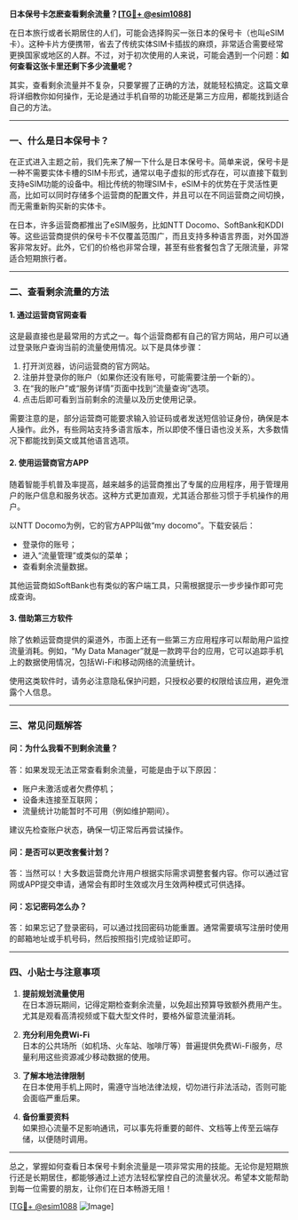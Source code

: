 **日本保号卡怎麽查看剩余流量？[[TG💪+ @esim1088](https://t.me/s/esim1088)]**

在日本旅行或者长期居住的人们，可能会选择购买一张日本的保号卡（也叫eSIM卡）。这种卡片方便携带，省去了传统实体SIM卡插拔的麻烦，非常适合需要经常更换国家或地区的人群。不过，对于初次使用的人来说，可能会遇到一个问题：**如何查看这张卡里还剩下多少流量呢？**

其实，查看剩余流量并不复杂，只要掌握了正确的方法，就能轻松搞定。这篇文章将详细教你如何操作，无论是通过手机自带的功能还是第三方应用，都能找到适合自己的方法。

---

### **一、什么是日本保号卡？**

在正式进入主题之前，我们先来了解一下什么是日本保号卡。简单来说，保号卡是一种不需要实体卡槽的SIM卡形式，通常以电子虚拟的形式存在，可以直接下载到支持eSIM功能的设备中。相比传统的物理SIM卡，eSIM卡的优势在于灵活性更高，比如可以同时存储多个运营商的配置文件，并且可以在不同运营商之间切换，而无需重新购买新的实体卡。

在日本，许多运营商都推出了eSIM服务，比如NTT Docomo、SoftBank和KDDI等。这些运营商提供的保号卡不仅覆盖范围广，而且支持多种语言界面，对外国游客非常友好。此外，它们的价格也非常合理，甚至有些套餐包含了无限流量，非常适合短期旅行者。

---

### **二、查看剩余流量的方法**

#### **1. 通过运营商官网查看**
这是最直接也是最常用的方式之一。每个运营商都有自己的官方网站，用户可以通过登录账户查询当前的流量使用情况。以下是具体步骤：

1. 打开浏览器，访问运营商的官方网站。
2. 注册并登录你的账户（如果你还没有账号，可能需要注册一个新的）。
3. 在“我的账户”或“服务详情”页面中找到“流量查询”选项。
4. 点击后即可看到当前剩余的流量以及历史使用记录。

需要注意的是，部分运营商可能要求输入验证码或者发送短信验证身份，确保是本人操作。此外，有些网站支持多语言版本，所以即使不懂日语也没关系，大多数情况下都能找到英文或其他语言选项。

#### **2. 使用运营商官方APP**
随着智能手机普及率提高，越来越多的运营商推出了专属的应用程序，用于管理用户的账户信息和服务状态。这种方式更加直观，尤其适合那些习惯于手机操作的用户。

以NTT Docomo为例，它的官方APP叫做“my docomo”。下载安装后：
- 登录你的账号；
- 进入“流量管理”或类似的菜单；
- 查看剩余流量数据。

其他运营商如SoftBank也有类似的客户端工具，只需根据提示一步步操作即可完成查询。

#### **3. 借助第三方软件**
除了依赖运营商提供的渠道外，市面上还有一些第三方应用程序可以帮助用户监控流量消耗。例如，“My Data Manager”就是一款跨平台的应用，它可以追踪手机上的数据使用情况，包括Wi-Fi和移动网络的流量统计。

使用这类软件时，请务必注意隐私保护问题，只授权必要的权限给该应用，避免泄露个人信息。

---

### **三、常见问题解答**

#### **问：为什么我看不到剩余流量？**
答：如果发现无法正常查看剩余流量，可能是由于以下原因：
- 账户未激活或者欠费停机；
- 设备未连接至互联网；
- 流量统计功能暂时不可用（例如维护期间）。

建议先检查账户状态，确保一切正常后再尝试操作。

#### **问：是否可以更改套餐计划？**
答：当然可以！大多数运营商允许用户根据实际需求调整套餐内容。你可以通过官网或APP提交申请，通常会有即时生效或次月生效两种模式可供选择。

#### **问：忘记密码怎么办？**
答：如果忘记了登录密码，可以通过找回密码功能重置。通常需要填写注册时使用的邮箱地址或手机号码，然后按照指引完成验证即可。

---

### **四、小贴士与注意事项**

1. **提前规划流量使用**  
   在日本游玩期间，记得定期检查剩余流量，以免超出预算导致额外费用产生。尤其是观看高清视频或下载大型文件时，要格外留意流量消耗。

2. **充分利用免费Wi-Fi**  
   日本的公共场所（如机场、火车站、咖啡厅等）普遍提供免费Wi-Fi服务，尽量利用这些资源减少移动数据的使用。

3. **了解本地法律限制**  
   在日本使用手机上网时，需遵守当地法律法规，切勿进行非法活动，否则可能会面临严重后果。

4. **备份重要资料**  
   如果担心流量不足影响通讯，可以事先将重要的邮件、文档等上传至云端存储，以便随时调用。

---

总之，掌握如何查看日本保号卡剩余流量是一项非常实用的技能。无论你是短期旅行还是长期居住，都能够通过上述方法轻松掌控自己的流量状况。希望本文能帮助到每一位需要的朋友，让你们在日本畅游无阻！

[[TG💪+ @esim1088](https://t.me/s/esim1088) ![Image](https://i.postimg.cc/4NQfJmqS/Snipaste-2025-05-13-00-14-12.png)]